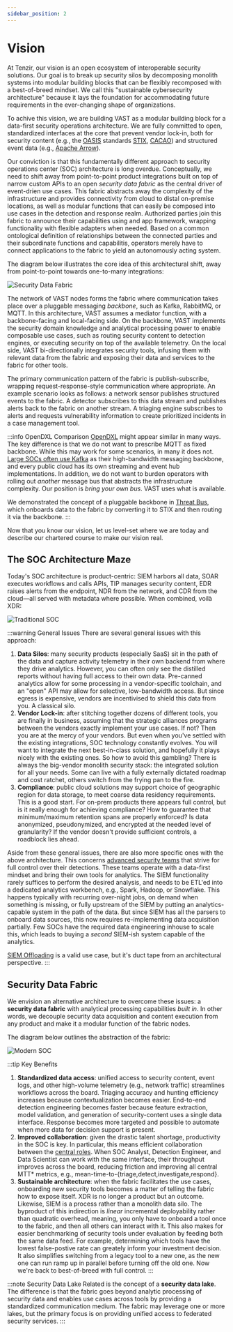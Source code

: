 ```yaml
---
sidebar_position: 2
---
```


# Vision

At Tenzir, our vision is an open ecosystem of interoperable security solutions.
Our goal is to break up security silos by decomposing monolith systems into
modular building blocks that can be flexibly recomposed with a best-of-breed
mindset. We call this "sustainable cybersecurity architecture" because it lays
the foundation for accommodating future requirements in the ever-changing shape
of organizations.

To achive this vision, we are building VAST as a modular building block for a
data-first security operations architecture. We are fully committed to open,
standardized interfaces at the core that prevent vendor lock-in, both for
security content (e.g., the [OASIS][oasis] standards [STIX][stix],
[CACAO][cacao]) and structured event data (e.g., [Apache Arrow][arrow]).

[oasis]: https://www.oasis-open.org/
[stix]: https://oasis-open.github.io/cti-documentation/stix/intro.html
[cacao]: http://docs.oasis-open.org/cacao/security-playbooks/v1.1/security-playbooks-v1.1.html
[arrow]: https://arrow.apache.org

Our conviction is that this fundamentally different approach to security
operations center (SOC) architecture is long overdue. Conceptually, we need to
shift away from point-to-point product integrations built on top of narrow
custom APIs to an open *security data fabric* as the central driver of
event-drien use cases. This fabric abstracts away the complexity of the
infrastructure and provides connectivity from cloud to distal on-premise
locations, as well as modular functions that can easily be composed into use
cases in the detection and response realm. Authorized parties join this fabric
to announce their capabilities using and app framework, wrapping functionality
with flexible adapters when needed. Based on a common ontological definition of
relationships between the connected parties and their subordinate functions and
capabilitis, operators merely have to connect applications to the fabric to
yield an autonomously acting system.

The diagram below illustrates the core idea of this architectural shift, away
from point-to-point towards one-to-many integrations:

![Security Data Fabric](security-data-fabric.excalidraw.svg)

The network of VAST nodes forms the fabric where communication takes place over
a pluggable messaging *backbone*, such as Kafka, RabbitMQ, or MQTT. In this
architecture, VAST assumes a mediator function, with a backbone-facing and
local-facing side. On the backbone, VAST implements the security domain
knowledge and analytical processing power to enable composable use cases, such
as routing security content to detection engines, or executing security on top
of the available telemetry. On the local side, VAST bi-directionally integrates
security tools, infusing them with relevant data from the fabric and exposing
their data and services to the fabric for other tools.

The primary communication pattern of the fabric is publish-subscribe, wrapping
request-response-style communication where appropriate. An example scenario
looks as follows: a network sensor publishes structured events to the fabric. A
detector subscribes to this data stream and publishes alerts back to the fabric
on another stream. A triaging engine subscribes to alerts and requests
vulnerability information to create prioritized incidents in a case management
tool.

:::info OpenDXL Comparison
[OpenDXL](https://www.opendxl.com/) might appear similar in many ways. The key
difference is that we do not want to prescribe MQTT as fixed backbone. While
this may work for some scenarios, in many it does not. [Large SOCs often use
Kafka][intel-soc] as their high-bandwidth messaging backbone, and every public
cloud has its own streaming and event hub implementations. In addition, we do
not want to burden operators with rolling out *another* message bus that
abstracts the infrastructure complexity. Our position is *bring your own bus*.
VAST uses what is available.

We demonstrated the concept of a pluggable backbone in [Threat
Bus](https://github.com/tenzir/threatbus), which onboards data to the fabric by
converting it to STIX and then routing it via the backbone.
:::

[intel-soc]: https://www.intel.com.au/content/www/au/en/it-management/intel-it-best-practices/modern-scalable-cyber-intelligence-platform-kafka.html

Now that you know our vision, let us level-set where we are today and describe
our chartered course to make our vision real.

## The SOC Architecture Maze

Today's SOC architecture is product-centric: SIEM harbors all data, SOAR
executes workflows and calls APIs, TIP manages security content, EDR raises
alerts from the endpoint, NDR from the network, and CDR from the cloud—all
served with metadata where possible. When combined, voilà XDR:

![Traditional SOC](soc-traditional.excalidraw.svg)

:::warning General Issues
There are several general issues with this approach:

1. **Data Silos**: many security products (especially SaaS) sit in the
   path of the data and capture activity telemetry in their own backend from
   where they drive analytics. However, you can often only see the distilled
   reports without having full access to their own data. Pre-canned analytics
   allow for some processing in a vendor-specific toolchain, and an "open" API
   may allow for selective, low-bandwidth access. But since egress is expensive,
   vendors are incentivised to shield this data from you. A classical silo.
2. **Vendor Lock-in**: after stitching together dozens of different tools,
   you are finally in business, assuming that the strategic alliances programs
   between the vendors exactly implement your use cases. If not? Then you are at
   the mercy of your vendors. But even when you've settled with the existing
   integrations, SOC technology constantly evolves. You will want to integrate
   the next best-in-class solution, and hopefully it plays nicely with the
   existing ones. So how to avoid this gambling? There is always the big-vendor
   monolith security stack: the integrated solution for all your needs. Some
   can live with a fully externally dictated roadmap and cost ratchet, others
   switch from the frying pan to the fire.
3. **Compliance**: public cloud solutions may support choice of geographic
   region for data storage, to meet coarse data residency requirements. This is
   a good start. For on-prem products there appears full control, but is it
   really enough for achieving compliance? How to guarantee that minimum/maximum
   retention spans are properly enforced? Is data anonymized, pseudonymized, and
   encrypted at the needed level of granularity? If the vendor doesn't provide
   sufficient controls, a roadblock lies ahead.

Aside from these general issues, there are also more specific ones with the
above architecture. This concerns [advanced security
teams](target-audience.md) that strive for full control over their
detections. These teams operate with a data-first mindset and bring their own
tools for analytics. The SIEM functionality rarely suffices to perform the
desired analysis, and needs to be ETL'ed into a dedicated analytics workbench,
e.g., Spark, Hadoop, or Snowflake. This happens typically with recurring
over-night jobs, on demand when something is missing, or fully upstream of the
SIEM by putting an analytics-capable system in the path of the data. But since
SIEM has all the parsers to onboard data sources, this now requires
re-implementing data acquisition partially. Few SOCs have the required data
engineering inhouse to scale this, which leads to buying a *second* SIEM-ish
system capable of the analytics.

[SIEM Offloading](use-cases/siem-offloading.md) is a valid use
case, but it's duct tape from an architectural perspective.
:::

## Security Data Fabric

We envision an alternative architecture to overcome these issues: a **security
data fabric** with analytical processing capabilities *built in*. In other
words, we decouple security data acquisition and content execution from any
product and make it a modular function of the fabric nodes.

The diagram below outlines the abstraction of the fabric:

![Modern SOC](soc-modern.excalidraw.svg)

:::tip Key Benefits

1. **Standardized data access**: unified access to security content, event logs,
   and other high-volume telemetry (e.g., network traffic) streamlines workflows
   across the board. Triaging accuracy and hunting efficiency increases because
   contextualization becomes easier. End-to-end detection engineering becomes
   faster because feature extraction, model validation, and generation of
   security-content uses a single data interface. Response becomes more targeted
   and possible to automate when more data for decision support is present.
2. **Improved collaboration**: given the drastic talent shortage, productivity
   in the SOC is key. In particular, this means efficient collaboration between
   the [central roles](target-audience.md). When SOC Analyst,
   Detection Engineer, and Data Scientist can work with the same interface,
   their throughput improves across the board, reducing friction and improving
   all central MTT* metrics, e.g.,
   mean-time-to-{triage,detect,investigate,respond}.
3. **Sustainable architecture**: when the fabric facilitates the use cases,
   onboarding new security tools becomes a matter of telling the fabric how to
   expose itself. XDR is no longer a product but an outcome. Likewise, SIEM is a
   process rather than a monolith data silo. The byproduct of this indirection
   is *linear* incremental deployability rather than quadratic overhead,
   meaning, you only have to onboard a tool once to the fabric, and then all
   others can interact with it. This also makes for easier benchmarking of
   security tools under evaluation by feeding both the same data feed.
   For example, determining which tools have the lowest false-postive rate can
   greately inform your investment decision. It also simplifies switching from a
   legacy tool to a new one, as the new one can run ramp up in parallel before
   turning off the old one. Now we're back to best-of-breed with full control.
:::

:::note Security Data Lake
Related is the concept of a **security data lake**. The difference is that the
fabric goes beyond analytic processing of security data and enables use cases
across tools by providing a standardized communication medium. The fabric may
leverage one or more lakes, but the primary focus is on providing unified access
to federated security services.
:::
